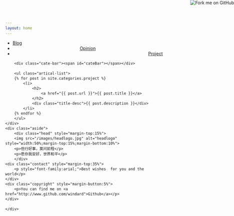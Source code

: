 ```yaml
---
layout: home
---
```


<div class="index-content project">
    <div class="section">
        <ul class="artical-cate">
            <li><a href="/"><span>Blog</span></a></li>
            <li style="text-align:center"><a href="/opinion"><span>Opinion</span></a></li>
            <li class="on" style="text-align:right"><a href="/project"><span>Project</span></a></li>
        </ul>

        <div class="cate-bar"><span id="cateBar"></span></div>

        <ul class="artical-list">
        {% for post in site.categories.project %}
            <li>
                <h2>
                    <a href="{{ post.url }}">{{ post.title }}</a>
                </h2>
                <div class="title-desc">{{ post.description }}</div>
            </li>
        {% endfor %}
        </ul>
    </div>
    <div class="aside">
        <div class="head" style="margin-top:15%">
        <img src="/images/headlogo.jpg" alt="headlogo" style="width:50%;margin-top:15%;margin-bottom:10%">
        <p>但行好事，莫问前程</p>
        <p>愿你我安好，世界和平</p>
        </div>
    <div class="contact" style="margin-top:35%">
        <p style="font-family:arial;">Best wishes  for you and the world</p>
    </div>
    <div class="copyright" style="margin-button:5%">
        <p>You can find me on <a href="http://www.github.com/windard">Github</a></p>
    </div>

    </div>
</div>

<a href="http://github.com/windard" class="forkme"><img id="github_url"  style="position: absolute; top: 0; right: 0; border: 0;" src="https://s3.amazonaws.com/github/ribbons/forkme_right_red_aa0000.png" alt="Fork me on GitHub" /></a>

